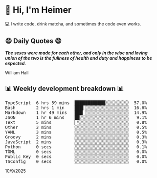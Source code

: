 # 👋 Hi, I'm Heimer

💻 I write code, drink matcha, and sometimes the code even works.

## 😄 Daily Quotes 😄

_**The sexes were made for each other, and only in the wise and loving union of the two is the fullness of health and duty and happiness to be expected.**_

William Hall



## 📊 Weekly development breakdown 📊

<pre>TypeScript  6 hrs 59 mins  ███████████▉░░░░░░░░░  57.0%
Bash        2 hrs 1 min    ███▍░░░░░░░░░░░░░░░░░  16.6%
Markdown    1 hr 49 mins   ███▏░░░░░░░░░░░░░░░░░  14.9%
JSON        1 hr 6 mins    █▉░░░░░░░░░░░░░░░░░░░   9.1%
Text        5 mins         ▏░░░░░░░░░░░░░░░░░░░░   0.8%
Other       3 mins         ░░░░░░░░░░░░░░░░░░░░░   0.5%
YAML        3 mins         ░░░░░░░░░░░░░░░░░░░░░   0.5%
Groovy      2 mins         ░░░░░░░░░░░░░░░░░░░░░   0.3%
JavaScript  2 mins         ░░░░░░░░░░░░░░░░░░░░░   0.3%
Python      0 secs         ░░░░░░░░░░░░░░░░░░░░░   0.1%
TOML        0 secs         ░░░░░░░░░░░░░░░░░░░░░   0.0%
Public Key  0 secs         ░░░░░░░░░░░░░░░░░░░░░   0.0%
TSConfig    0 secs         ░░░░░░░░░░░░░░░░░░░░░   0.0%</pre>

10/9/2025